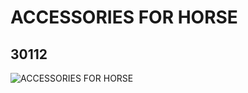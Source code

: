 # ACCESSORIES FOR HORSE
## 30112
![ACCESSORIES FOR HORSE](https://lc-www-live-s.legocdn.com/media/bricks/5/2/4216587.jpg)